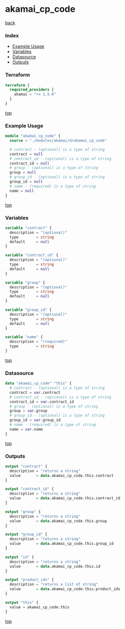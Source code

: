 # akamai_cp_code

[back](../akamai.md)

### Index

- [Example Usage](#example-usage)
- [Variables](#variables)
- [Datasource](#datasource)
- [Outputs](#outputs)

### Terraform

```terraform
terraform {
  required_providers {
    akamai = ">= 1.5.0"
  }
}
```

[top](#index)

### Example Usage

```terraform
module "akamai_cp_code" {
  source = "./modules/akamai/d/akamai_cp_code"

  # contract - (optional) is a type of string
  contract = null
  # contract_id - (optional) is a type of string
  contract_id = null
  # group - (optional) is a type of string
  group = null
  # group_id - (optional) is a type of string
  group_id = null
  # name - (required) is a type of string
  name = null
}
```

[top](#index)

### Variables

```terraform
variable "contract" {
  description = "(optional)"
  type        = string
  default     = null
}

variable "contract_id" {
  description = "(optional)"
  type        = string
  default     = null
}

variable "group" {
  description = "(optional)"
  type        = string
  default     = null
}

variable "group_id" {
  description = "(optional)"
  type        = string
  default     = null
}

variable "name" {
  description = "(required)"
  type        = string
}
```

[top](#index)

### Datasource

```terraform
data "akamai_cp_code" "this" {
  # contract - (optional) is a type of string
  contract = var.contract
  # contract_id - (optional) is a type of string
  contract_id = var.contract_id
  # group - (optional) is a type of string
  group = var.group
  # group_id - (optional) is a type of string
  group_id = var.group_id
  # name - (required) is a type of string
  name = var.name
}
```

[top](#index)

### Outputs

```terraform
output "contract" {
  description = "returns a string"
  value       = data.akamai_cp_code.this.contract
}

output "contract_id" {
  description = "returns a string"
  value       = data.akamai_cp_code.this.contract_id
}

output "group" {
  description = "returns a string"
  value       = data.akamai_cp_code.this.group
}

output "group_id" {
  description = "returns a string"
  value       = data.akamai_cp_code.this.group_id
}

output "id" {
  description = "returns a string"
  value       = data.akamai_cp_code.this.id
}

output "product_ids" {
  description = "returns a list of string"
  value       = data.akamai_cp_code.this.product_ids
}

output "this" {
  value = akamai_cp_code.this
}
```

[top](#index)